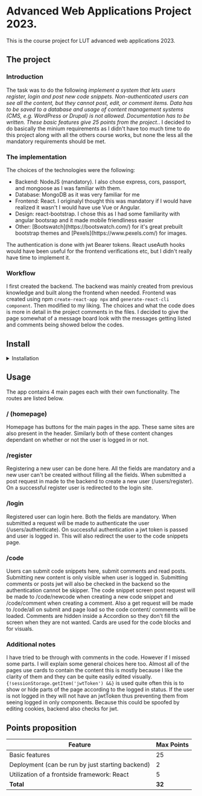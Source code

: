 # Advanced Web Applications Project 2023.
This is the course project for LUT advanced web applications 2023.

## The project

### Introduction
The task was to do the following _implement a system that lets users register, login and post new code snippets. Non-authenticated users can see all the content, but they cannot post, edit, or comment items. Data has to be saved to a database and usage of content management systems (CMS, e.g. WordPress or Drupal) is not allowed. Documentation has to be written. These basic features give 25 points from the project._.
I decided to do basically the minium requirements as I didn't have too much time to do this project along with all the others course works, but none the less all the mandatory requirements should be met. 
### The implementation
The choices of the technologies were the following:
<ul>
  <li>Backend: NodeJS (mandatory). I also chose express, cors, passport, and mongoose as I was familiar with them.</li>
  <li>Database: MongoDB as it was very familiar for me</li>
  <li>Frontend: React. I originalyl thought this was mandatory if I would have realized it wasn't I would have use Vue or Angular.</li>
  <li>Design: react-bootstrap. I chose this as I had some familiarity with angular bootsrap and it made mobile friendliness easier</li>
  <li>Other: [Bootswatch](https://bootswatch.com/) for it's great prebuilt bootstrap themes and [Pexels](https://www.pexels.com/) for images.</li>
</ul>
The authentication is done with jwt Bearer tokens. React useAuth hooks would have been useful for the frontend verifications etc, but I didn't really have time to implement it. 

### Workflow
I first created the backend. The backend was mainly created from previous knowledge and built along the frontend when needed. Frontend was created using npm `create-react-app npx` and `generate-react-cli component`. Then modified to my liking. The choices and what the code does is more in detail in the project comments in the files. 
I decided to give the page somewhat of a message board look with the messages getting listed and comments being showed below the codes.

## Install
<details>
  <summary>Installation</summary>
  <br/>
  Make sure you have all the required software installed.
  <ul>
    <li>NodeJS 16 or newer</li>
    <li>MongoDB 5.0 or newer</li>
  </ul>

  1. Clone the git repo to your local machine
    `git clone https://github.com/G3neraattori/adv_web_app_project_2023.git`
  
  *(or use cli)*
  2. Navigate to the project root and run `npm install`
  
  to get the required backend libraries.
  <details>
    <summary>2.5</summary>
    If you want to run the frontend seperately or run it in dev mode navigate to _adv_web_app_project_ (the frontend directory) and run 
    
    `npm install`
    
    For debugging also run npm start in this directory
    `npm start`
    
  </details>
  
  3. Start mongoDB server if not running already. 


  4. Start the server
  ```
  node app
  ```
  
  App is now running on port localhost:5000 (can be changed in app.js if needed).
</details>

## Usage
The app contains 4 main pages each with their own functionality. The routes are listed below.

### / (homepage)
Homepage has buttons for the main pages in the app. These same sites are also present in the header. Similarly both of these content changes dependant on whether or not the user is logged in or not. 

### /register
Registering a new user can be done here. All the fields are mandatory and a new user can't be created without filling all the fields. When submitted a post request in made to the backend to create a new user (/users/register). On a successful register user is redirected to the login site.

### /login
Registered user can login here. Both the fields are mandatory. When submitted a request will be made to authenticate the user (/users/authenticate). On successful authentication a jwt token is passed and user is logged in. This will also redirect the user to the code snippets page. 

### /code
Users can submit code snippets here, submit comments and read posts. Submitting new content is only visible when user is logged in. Submitting comments or posts jwt will also be checked in the backend so the authentication cannot be skipper. The code snippet screen post request will be made to /code/newcode when creating a new code snippet and /code/comment when creating a comment. 
Also a get request will be made to /code/all on submit and page load so the code content/ comments will be loaded.
Comments are hidden inside a Accordion so they don't fill the screen when they are not wanted. Cards are used for the code blocks and  for visuals.

### Additional notes
I have tried to be through with comments in the code. However if I missed some parts. I will explain some general choices here too.
Almost all of the pages use cards to contain the content this is mostly because I like the clarity of them and they can be quite easily edited visually. 
`{!sessionStorage.getItem('jwtToken') &&}` is used quite often this is to show or hide parts of the page according to the logged in status. If the user is not logged in they will not have an jwtToken thus preventing them from seeing logged in only components. Because this could be spoofed by editing cookies, backend also checks for jwt.

## Points proposition
| Feature                                          | Max Points |
|--------------------------------------------------|------------|
| Basic features                                   | 25         |
| Deployment (can be run by just starting backend) | 2          |
| Utilization of a frontside framework: React      | 5          |
| **Total**                                        | **32**     |
